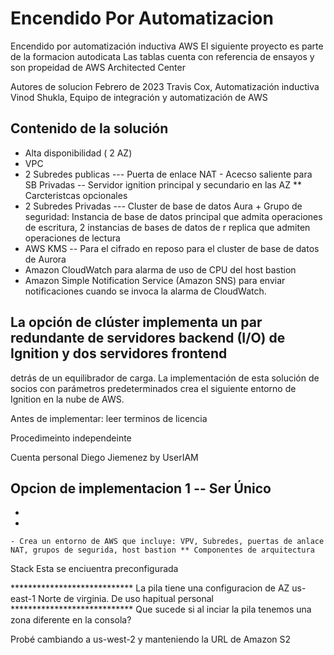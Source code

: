 # Encendido Por Automatizacion
Encendido por automatización inductiva AWS
El siguiente proyecto es parte de la formacion autodicata
Las tablas cuenta con referencia de ensayos y son propeidad de AWS Architected Center 


Autores de solucion 
Febrero de 2023
Travis Cox, Automatización inductiva
Vinod Shukla, Equipo de integración y automatización de AWS

## Contenido de la solución 
- Alta disponibilidad ( 2 AZ)
- VPC 
- 2 Subredes publicas --- Puerta de enlace NAT - Acecso saliente para SB Privadas -- Servidor ignition principal y secundario en las AZ ** Carcteristcas opcionales
- 2 Subredes Privadas --- Cluster de base de datos Aura + Grupo de seguridad: Instancia de base de datos principal que admita operaciones de escritura, 2 instancias de bases de datos de r
  replica que admiten operaciones de lectura
- AWS KMS -- Para el cifrado en reposo para el cluster de base de datos de Aurora
- Amazon CloudWatch para alarma de uso de CPU del host bastion 
- Amazon Simple Notification Service (Amazon SNS) para enviar notificaciones cuando se invoca la alarma de CloudWatch.
## La opción de clúster implementa un par redundante de servidores backend (I/O) de Ignition y dos servidores frontend
detrás de un equilibrador de carga. La implementación de esta solución de 
socios con parámetros predeterminados crea el siguiente entorno de Ignition en la nube de AWS. 

Antes de implementar: leer terminos de licencia 


Procedimeinto independeinte  
 
 Cuenta personal Diego Jiemenez by UserIAM 
 
 Opcion de implementacion 1  -- Ser Único 
 -
  -
   -
    - Crea un entorno de AWS que incluye: VPV, Subredes, puertas de anlace NAT, grupos de segurida, host bastion ** Componentes de arquitectura 
    
 Stack 
 Esta se enciuentra preconfigurada
 
 **************************** La pila tiene una configuracion de AZ us-east-1 Norte de virginia. De uso hapitual personal 
 **************************** Que sucede si al inciar la pila tenemos una zona diferente en la consola? 
 
 Probé cambiando a us-west-2 y manteniendo la URL de Amazon S2
 
 
 
      
    
    
    
    
    
    
    
    
    
    
    
    
    
    
    
    
    
    
    
    
    
    
    
    
    
    
    

